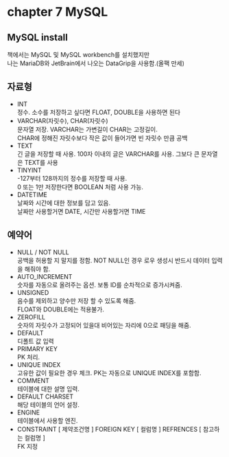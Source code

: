 # chapter 7 MySQL

## MySQL install
책에서는 MySQL 및 MySQL workbench를 설치했지만  
나는 MariaDB와 JetBrain에서 나오는 DataGrip을 사용함.(올팩 만세)


## 자료형

* INT  
  정수. 소수를 저장하고 싶다면 FLOAT, DOUBLE을 사용하면 된다
* VARCHAR(자릿수), CHAR(자릿수)  
  문자열 저장. VARCHAR는 가변길이 CHAR는 고정길이.  
  CHAR에 정해진 자릿수보다 작은 값이 들어가면 빈 자릿수 만큼 공백
* TEXT  
  긴 글을 저장할 때 사용. 100자 이내의 글은 VARCHAR를 사용. 그보다 큰 문자열은 TEXT를 사용
* TINYINT  
  -127부터 128까지의 정수를 저장할 때 사용.  
  0 또는 1만 저장한다면 BOOLEAN 처럼 사용 가능.
* DATETIME  
  날짜와 시간에 대한 정보를 담고 있음.  
  날짜만 사용할거면 DATE, 시간만 사용할거면 TIME

## 예약어

* NULL / NOT NULL  
  공백을 허용할 지 말지를 정함. NOT NULL인 경우 로우 생성시 반드시 데이터 입력을 해줘야 함.
* AUTO_INCREMENT  
  숫자를 자동으로 올려주는 옵션. 보통 ID를 순차적으로 증가시켜줌.
* UNSIGNED  
  음수를 제외하고 양수만 저장 할 수 있도록 해줌.  
  FLOAT와 DOUBLE에는 적용불가.
* ZEROFILL  
  숫자의 자릿수가 고정되어 있을대 비어있는 자리에 0으로 패딩을 해줌.
* DEFAULT  
  디폴트 값 입력
* PRIMARY KEY  
  PK 처리.
* UNIQUE INDEX  
  고유한 값이 필요한 경우 체크. PK는 자동으로 UNIQUE INDEX를 포함함.
* COMMENT  
  테이블에 대한 설명 입력.
* DEFAULT CHARSET  
  해당 테이블의 언어 설정.
* ENGINE  
  테이블에서 사용할 엔진.
* CONSTRAINT \[ 제약조건명 \] FOREIGN KEY \[ 컬럼명 \] REFRENCES \[ 참고하는 컬럼명 \]  
  FK 지정

